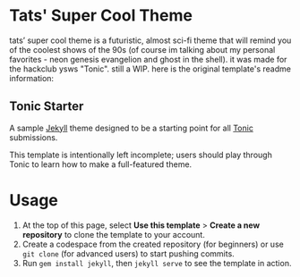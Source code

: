 # Tats' Super Cool Theme

tats’ super cool theme is a futuristic, almost sci-fi theme that will remind you of the coolest shows of the 90s (of course im talking about my personal favorites - neon genesis evangelion and ghost in the shell). it was made for the hackclub ysws "Tonic". still a WIP. here is the original template's readme information:


## Tonic Starter

A sample [Jekyll](https://jekyllrb.com) theme designed to be a starting point for all [Tonic](https://github.com/hackclub/tonic) submissions.

This template is intentionally left incomplete; users should play through Tonic to learn how to make a full-featured theme.

# Usage
1. At the top of this page, select **Use this template** &gt; **Create a new repository** to clone the template to your account.
2. Create a codespace from the created repository (for beginners) or use `git clone` (for advanced users) to start pushing commits.
3. Run `gem install jekyll`, then `jekyll serve` to see the template in action.
